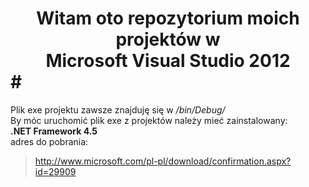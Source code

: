 # <center>Witam oto repozytorium moich projektów w<br>Microsoft Visual Studio 2012</center>#

Plik exe projektu zawsze znajduję się w <i>/bin/Debug/</i><br>
By móc uruchomić plik exe z projektów należy mieć zainstalowany:<br>
<b>.NET Framework 4.5</b><br>
adres do pobrania:
> http://www.microsoft.com/pl-pl/download/confirmation.aspx?id=29909

